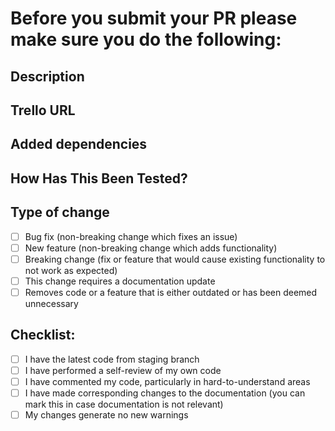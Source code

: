 # Before you submit your PR please make sure you do the following:

<!--
- In the description below, please describe the problem you've solved and how you solved it.
- If you have taken a ticket, please change on notion the status to 'In Progress'.
- Dont forget to add the notion link below where it says Notion URL.
- When you've submitted the PR, on your PR page you can tag someone to review on the right hand side.
- If possible, on your notion ticket please add the link to this PR on the section titled 'PR Link'
- Finally, please message on slack the person you've tagged for review to let them know!
- Have a great day - Any questions please contact Moe, Mattias, Suwon, Sammy, Yumi

- Please delete all the text above before you submit.
-->

## Description

<!-- Please include a summary of the change and which issue is fixed. List any dependencies that are required for this change. -->

## Trello URL

<!-- Please add the notion ticket URL here -->

## Added dependencies

<!-- Please add the name of any dependencies/external libraries addded here. -->

## How Has This Been Tested?

<!-- Please describe how a reviewer can verify your changes (UX steps, UI screenshots, etc). Provide instructions so we can reproduce expected behaviours. Please also list any relevant details for your test configuration. -->

## Type of change

<!-- Please delete options that are not relevant. -->

- [ ] Bug fix (non-breaking change which fixes an issue)
- [ ] New feature (non-breaking change which adds functionality)
- [ ] Breaking change (fix or feature that would cause existing functionality to not work as expected)
- [ ] This change requires a documentation update
- [ ] Removes code or a feature that is either outdated or has been deemed unnecessary

## Checklist:

<!-- Please delete options that are not relevant. -->

- [ ] I have the latest code from staging branch
- [ ] I have performed a self-review of my own code
- [ ] I have commented my code, particularly in hard-to-understand areas
- [ ] I have made corresponding changes to the documentation (you can mark this in case documentation is not relevant)
- [ ] My changes generate no new warnings
